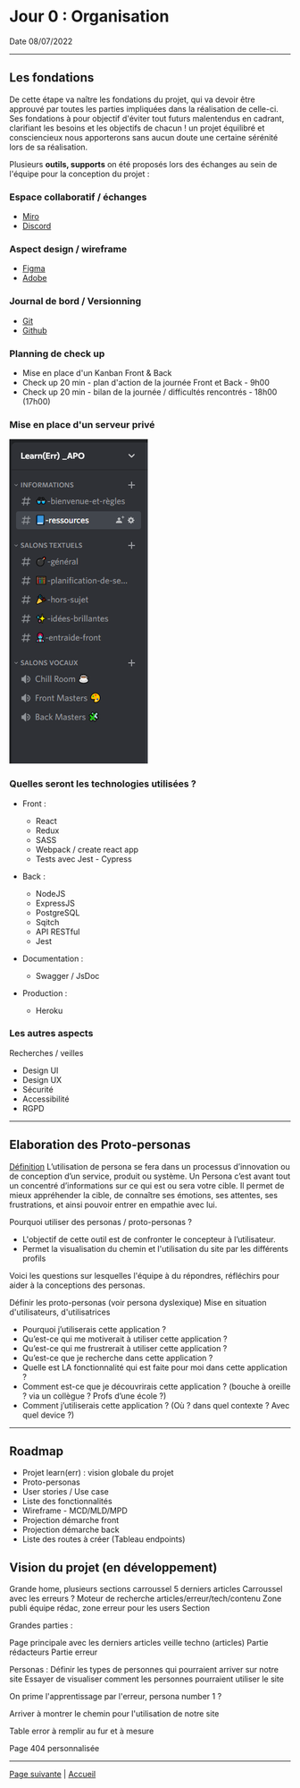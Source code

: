 # Jour 0 : Organisation

Date 08/07/2022

---

## Les fondations

De cette étape va naître les fondations du projet, qui va devoir être approuvé par toutes les parties impliquées dans la réalisation de celle-ci.
Ses fondations à pour objectif d'éviter tout futurs malentendus en cadrant, clarifiant les besoins et les objectifs de chacun ! un projet équilibré et consciencieux nous apporterons sans aucun doute une certaine sérénité lors de sa réalisation.

Plusieurs **outils, supports** on été proposés lors des échanges au sein de l'équipe pour la conception du projet :

### Espace collaboratif / échanges

- [Miro](https://miro.com/fr/)
- [Discord](https://discord.com/)

### Aspect design / wireframe

- [Figma](https://www.figma.com/)
- [Adobe](https://www.adobe.com/fr/)

### Journal de bord / Versionning

- [Git](https://git-scm.com/)
- [Github](https://github.com/)

### Planning de check up

- Mise en place d'un Kanban Front & Back
- Check up 20 min - plan d'action de la journée Front et Back - 9h00
- Check up 20 min - bilan de la journée / difficultés rencontrés - 18h00 (17h00)

### Mise en place d'un serveur privé

![serveur](../../Images/salon.png)

### Quelles seront les technologies utilisées ?

- Front :
  - React
  - Redux
  - SASS
  - Webpack / create react app
  - Tests avec Jest - Cypress

- Back :
  - NodeJS
  - ExpressJS
  - PostgreSQL
  - Sqitch
  - API RESTful
  - Jest

- Documentation :
  - Swagger / JsDoc

- Production :
  - Heroku

### Les autres aspects

Recherches / veilles

- Design UI
- Design UX
- Sécurité
- Accessibilité
- RGPD

---

## Elaboration des Proto-personas

[Définition](https://medium.com/lacapsule/persona-et-proto-persona-dd391a1e6020)
L’utilisation de persona se fera dans un processus d’innovation ou de conception d’un service, produit ou système.
Un Persona c’est avant tout un concentré d’informations sur ce qui est ou sera votre cible.
Il permet de mieux appréhender la cible, de connaître ses émotions, ses attentes, ses frustrations, et ainsi pouvoir entrer en empathie avec lui.

Pourquoi utiliser des personas / proto-personas ?

- L'objectif de cette outil est de confronter le concepteur à l’utilisateur.
- Permet la visualisation du chemin et l'utilisation du site par les différents profils

Voici les questions sur lesquelles l'équipe à du répondres, réfléchirs pour aider à la conceptions des personas.

Définir les proto-personas (voir persona dyslexique)
Mise en situation d'utilisateurs, d'utilisatrices

- Pourquoi j’utiliserais cette application ?
- Qu’est-ce qui me motiverait à utiliser cette application ?
- Qu’est-ce qui me frustrerait à utiliser cette application ?
- Qu’est-ce que je recherche dans cette application ?
- Quelle est LA fonctionnalité qui est faite pour moi dans cette application ?
- Comment est-ce que je découvrirais cette application ? (bouche à oreille ? via un collègue ? Profs d’une école ?)
- Comment j’utiliserais cette application ? (Où ? dans quel contexte ? Avec quel device ?)

---

## Roadmap

- Projet learn(err) : vision globale du projet
- Proto-personas
- User stories / Use case
- Liste des fonctionnalités
- Wireframe - MCD/MLD/MPD
- Projection démarche front
- Projection démarche back
- Liste des routes à créer (Tableau endpoints)

## Vision du projet (en développement)

Grande home, plusieurs sections  carroussel 5 derniers articles
Carroussel avec les erreurs ?
Moteur de recherche articles/erreur/tech/contenu
Zone publi équipe rédac, zone erreur pour les users
Section

Grandes parties :

Page principale avec les derniers articles veille techno (articles)
Partie rédacteurs
Partie erreur

Personas :
Définir les types de personnes qui pourraient arriver sur notre site
Essayer de visualiser comment les personnes pourraient utiliser le site

On prime l'apprentissage par l'erreur, persona number 1 ?

Arriver à montrer le chemin pour l'utilisation de notre site

Table error à remplir au fur et à mesure

Page 404 personnalisée

___

[Page suivante](./01_Proto-Personas.md) | [Accueil](../../README.md)
